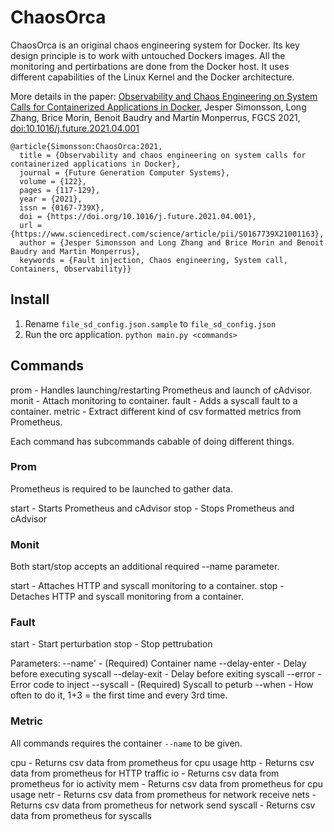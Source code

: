 # ChaosOrca

ChaosOrca is an original chaos engineering system for Docker. Its key design principle is to work with untouched Dockers images. All the monitoring and pertirbations are done from the Docker host. It uses different capabilities of the Linux Kernel and the Docker architecture. 

More details in the paper: [Observability and Chaos Engineering on System Calls for Containerized Applications in Docker](https://arxiv.org/abs/1907.13039), Jesper Simonsson, Long Zhang, Brice Morin, Benoit Baudry and Martin Monperrus, FGCS 2021, [doi:10.1016/j.future.2021.04.001](https://doi.org/10.1016/j.future.2021.04.001)

```
@article{Simonsson:ChaosOrca:2021,
  title = {Observability and chaos engineering on system calls for containerized applications in Docker},
  journal = {Future Generation Computer Systems},
  volume = {122},
  pages = {117-129},
  year = {2021},
  issn = {0167-739X},
  doi = {https://doi.org/10.1016/j.future.2021.04.001},
  url = {https://www.sciencedirect.com/science/article/pii/S0167739X21001163},
  author = {Jesper Simonsson and Long Zhang and Brice Morin and Benoit Baudry and Martin Monperrus},
  keywords = {Fault injection, Chaos engineering, System call, Containers, Observability}}
```

## Install
1. Rename `file_sd_config.json.sample` to `file_sd_config.json`
2. Run the orc application. `python main.py <commands>`

## Commands

prom - Handles launching/restarting Prometheus and launch of cAdvisor.
monit - Attach monitoring to container.
fault - Adds a syscall fault to a container.
metric - Extract different kind of csv formatted metrics from Prometheus.

Each command has subcommands cabable of doing different things.

### Prom
Prometheus is required to be launched to gather data.

start - Starts Prometheus and cAdvisor
stop - Stops Prometheus and cAdvisor

### Monit
Both start/stop accepts an additional required --name parameter.

start - Attaches HTTP and syscall monitoring to a container.
stop - Detaches HTTP and syscall monitoring from a container.

### Fault
start - Start perturbation
stop - Stop pettrubation

Parameters:
--name' - (Required) Container name
--delay-enter - Delay before executing syscall
--delay-exit - Delay before exiting syscall
--error - Error code to inject
--syscall - (Required) Syscall to peturb
--when - How often to do it, 1+3 = the first time and every 3rd time.

### Metric
All commands requires the container `--name` to be given.

cpu - Returns csv data from prometheus for cpu usage
http - Returns csv data from prometheus for HTTP traffic
io - Returns csv data from prometheus for io activity
mem - Returns csv data from prometheus for cpu usage
netr - Returns csv data from prometheus for network receive
nets - Returns csv data from prometheus for network send
syscall - Returns csv data from prometheus for syscalls

